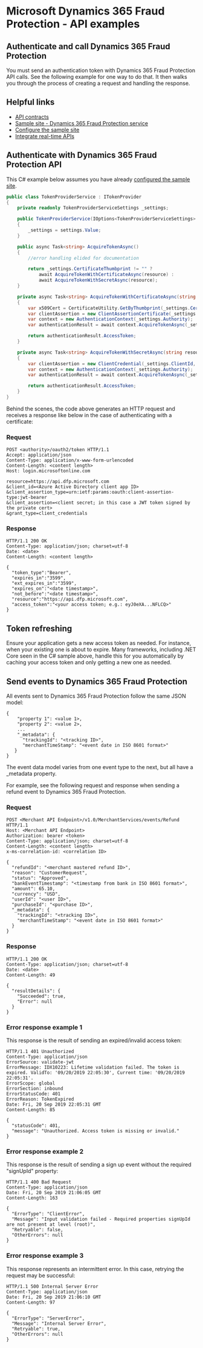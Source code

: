 # Microsoft Dynamics 365 Fraud Protection - API examples
## Authenticate and call Dynamics 365 Fraud Protection

You must send an authentication token with Dynamics 365 Fraud Protection API calls. See the following example for one way to do that. It then walks you through the process of creating a request and handling the response.

## Helpful links
- [API contracts](https://apidocs.microsoft.com/services/dynamics365fraudprotection)
- [Sample site - Dynamics 365 Fraud Protection service](../src/Infrastructure/Services/FraudProtectionService.cs)
- [Configure the sample site](./Configure&#32;the&#32;sample&#32;site.md)
- [Integrate real-time APIs](https://go.microsoft.com/fwlink/?linkid=2085128)

## Authenticate with Dynamics 365 Fraud Protection API
This C# example below assumes you have already [configured the sample site](./Configure&#32;the&#32;sample&#32;site.md).

```csharp
public class TokenProviderService : ITokenProvider
{
    private readonly TokenProviderServiceSettings _settings;

    public TokenProviderService(IOptions<TokenProviderServiceSettings> settings)
    {
        _settings = settings.Value;
    }

    public async Task<string> AcquireTokenAsync()
    {
        //error handling elided for documentation

        return _settings.CertificateThumbprint != "" ?
            await AcquireTokenWithCertificateAsync(resource) :
            await AcquireTokenWithSecretAsync(resource);
    }

    private async Task<string> AcquireTokenWithCertificateAsync(string resource)
    {
        var x509Cert = CertificateUtility.GetByThumbprint(_settings.CertificateThumbprint);
        var clientAssertion = new ClientAssertionCertificate(_settings.ClientId, x509Cert);
        var context = new AuthenticationContext(_settings.Authority);
        var authenticationResult = await context.AcquireTokenAsync(_settings.Resource, clientAssertion);

        return authenticationResult.AccessToken;
    }

    private async Task<string> AcquireTokenWithSecretAsync(string resource)
    {
        var clientAssertion = new ClientCredential(_settings.ClientId, _settings.ClientSecret);
        var context = new AuthenticationContext(_settings.Authority);
        var authenticationResult = await context.AcquireTokenAsync(_settings.Resource, clientAssertion);

        return authenticationResult.AccessToken;
    }
}
```

Behind the scenes, the code above generates an HTTP request and receives a response like below in the case of authenticating with a certificate:

### Request
```http
POST <authority>/oauth2/token HTTP/1.1
Accept: application/json
Content-Type: application/x-www-form-urlencoded
Content-Length: <content length>
Host: login.microsoftonline.com

resource=https://api.dfp.microsoft.com
&client_id=<Azure Active Directory client app ID>
&client_assertion_type=urn:ietf:params:oauth:client-assertion-type:jwt-bearer
&client_assertion=<client secret; in this case a JWT token signed by the private cert>
&grant_type=client_credentials
```
### Response
```http
HTTP/1.1 200 OK
Content-Type: application/json; charset=utf-8
Date: <date>
Content-Length: <content length>

{
  "token_type":"Bearer",
  "expires_in":"3599",
  "ext_expires_in":"3599",
  "expires_on":"<date timestamp>",
  "not_before":"<date timestamp>",
  "resource":"https://api.dfp.microsoft.com",
  "access_token":"<your access token; e.g.: eyJ0eXA...NFLCQ>"
}
```

## Token refreshing
Ensure your application gets a new access token as needed. For instance, when your existing one is about to expire. Many frameworks, including .NET Core seen in the C# sample above, handle this for you automatically by caching your access token and only getting a new one as needed.  

## Send events to Dynamics 365 Fraud Protection
All events sent to Dynamics 365 Fraud Protection follow the same JSON model:
```
{
    "property 1": <value 1>,
    "property 2": <value 2>,
    ...
    "_metadata": {
      "trackingId": "<tracking ID>",
      "merchantTimeStamp": "<event date in ISO 8601 format>"
   }
}
```

The event data model varies from one event type to the next, but all have a _metadata property.

For example, see the following request and response when sending a refund event to Dynamics 365 Fraud Protection.

### Request

```http
POST <Merchant API Endpoint>/v1.0/MerchantServices/events/Refund HTTP/1.1
Host: <Merchant API Endpoint>
Authorization: bearer <token>
Content-Type: application/json; charset=utf-8
Content-Length: <content length>
x-ms-correlation-id: <correlation ID>

{
  "refundId": "<merchant mastered refund ID>",
  "reason": "CustomerRequest",
  "status": "Approved",
  "bankEventTimestamp": "<timestamp from bank in ISO 8601 format>",
  "amount": 65.10,
  "currency": "USD",
  "userId": "<user ID>",
  "purchaseId": "<purchase ID>",
  "_metadata": {
    "trackingId": "<tracking ID>",
    "merchantTimeStamp": "<event date in ISO 8601 format>"
  }
}
```
### Response
```http
HTTP/1.1 200 OK
Content-Type: application/json; charset=utf-8
Date: <date>
Content-Length: 49

{
  "resultDetails": {
    "Succeeded": true,
    "Error": null
  }
}
```

### Error response example 1
This response is the result of sending an expired/invalid access token:
```http
HTTP/1.1 401 Unauthorized
Content-Type: application/json
ErrorSource: validate-jwt
ErrorMessage: IDX10223: Lifetime validation failed. The token is expired. ValidTo: '09/20/2019 22:05:30', Current time: '09/20/2019 22:05:31'.
ErrorScope: global
ErrorSection: inbound
ErrorStatusCode: 401
ErrorReason: TokenExpired
Date: Fri, 20 Sep 2019 22:05:31 GMT
Content-Length: 85

{
  "statusCode": 401,
  "message": "Unauthorized. Access token is missing or invalid."
}
```

### Error response example 2
This response is the result of sending a sign up event without the required "signUpId" property:
```http
HTTP/1.1 400 Bad Request
Content-Type: application/json
Date: Fri, 20 Sep 2019 21:06:05 GMT
Content-Length: 163

{
  "ErrorType": "ClientError",
  "Message": "Input validation failed - Required properties signUpId are not present at level (root)",
  "Retryable": false,
  "OtherErrors": null
}
```

### Error response example 3
This response represents an intermittent error. In this case, retrying the request may be successful:
```http
HTTP/1.1 500 Internal Server Error
Content-Type: application/json
Date: Fri, 20 Sep 2019 21:06:10 GMT
Content-Length: 97

{
  "ErrorType": "ServerError",
  "Message": "Internal Server Error",
  "Retryable": true,
  "OtherErrors": null
}
```
